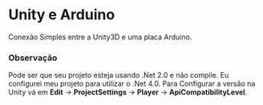 # Unity e Arduino

Conexão Simples entre a Unity3D e uma placa Arduino.

### Observação

Pode ser que seu projeto esteja usando .Net 2.0 e não compile. Eu configurei meu projeto para utilizar o .Net 4.0. Para Configurar a versão na Unity vá em **Edit** -> **ProjectSettings** -> **Player** -> **ApiCompatibilityLevel**.

